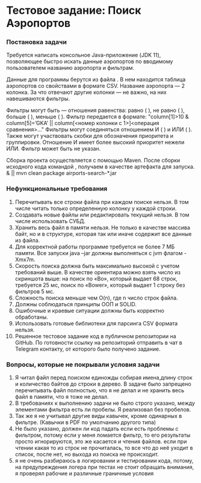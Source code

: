 # Тестовое задание: Поиск Аэропортов
### Постановка задачи
Требуется написать консольное Java-приложение (JDK 11), позволяющее быстро искать
данные аэропортов по вводимому пользователем названию аэропорта и фильтрам.

Данные для программы берутся из файла . В нем находится таблица аэропортов
со свойствами в формате CSV. Название аэропорта — 2 колонка. За что отвечают другие
колонки — не важно, на них навешиваются фильтры.

Фильтры могут быть — отношения равенства: равно ( ), не равно ( ), больше ( ), меньше ( ).
Фильтр передается в формате:
"column[1]>10 & column[5]=’GKA’ || column[<номер колонки с 1>]<операция сравнения>..."
Фильтры могут соединяться отношением И ( ) и ИЛИ ( ). Также могут участвовать скобки для
обозначения приоритета и группировки. Отношение И имеет более высокий приоритет
нежели ИЛИ. Фильтр может быть не указан.

Сборка проекта осуществляется с помощью Maven. После сборки исходного кода командой
, получаем в качестве артефакта для запуска.
& ||
mvn clean package airports-search-*.jar

### Нефункциональные требования
1. Перечитывать все строки файла при каждом поиске нельзя. 
В том числе читать только определенную колонку у каждой строки.
2. Создавать новые файлы или редактировать текущий нельзя.
В том числе использовать СУБД.
3. Хранить весь файл в памяти нельзя.
Не только в качестве массива байт, но и в структуре, которая так или иначе содержит все
данные из файла.
4. Для корректной работы программе требуется не более 7 МБ памяти.
Все запуски java –jar должны выполняться с jvm флагом -Xmx7m.
5. Скорость поиска должна быть максимально высокой с учетом требований выше.
В качестве ориентира можно взять число из скриншота выше: на поиск по «Bo», который
выдает 68 строк, требуется 25 мс, поиск по «Bower», который выдает 1 строку без
фильтров 5 мс.
6. Сложность поиска меньше чем O(n), где n число строк файла.
7. Должны соблюдаться принципы ООП и SOLID.
8. Ошибочные и краевые ситуации должны быть корректно обработаны.
9. Использовать готовые библиотеки для парсинга CSV формата нельзя.
10. Решенное тестовое задание код в публичном репозитории на GitHub. По готовности
ссылку на репозиторий отправить в чат в Telegram контакту, от которого было получено
задание.

### Вопросы, которые не покрывали условия задачи
1. Я читал файл перед поиском единожды собирая имена,длину строк и количество байтов до строки в дерево. В задаче было запрещено перечитывать файл полностью, что я не делал и не хранить весь файл в памяти, что я тоже не делал.
2. В требованиях к выполнению задачи не было строго указано, между элементами фильтра есть ли пробелы. 
Я реализовал без пробелов.
3. Так же я не учитывал другие виды кавычек, кроме одинарных в фильтре. (Кавычки в PDF по умолчанию другого типа)
4. Не было указано, должен ли код падать если есть проблемы с фильтром, потому если у меня ломается фильтр, то его результаты просто игнорируются, это же касается и чтения файлов. если при чтении какая то из строк не прочиталась, то все что до неё уходит в список, после нет, но выхода из поиска не происходит.
5. я не очень разбираюсь в логировании и тестировании кода, потому, на предупреждения логера при тестах не стоит обращать внимания, я проверял рабочие и различные граничные условия